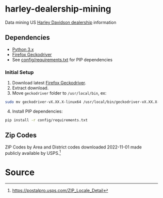 # harley-dealership-mining

Data mining US [Harley Davidson dealership](https://www.harley-davidson.com/us/en/tools/find-a-dealer.html) information

## Dependencies

- [Python 3.x](https://www.python.org/downloads/)
- [Firefox Geckodriver](https://github.com/mozilla/geckodriver/releases)
- See [config/requirements.txt](config/requirements.txt) for PIP dependencies

### Initial Setup

1. Download latest [Firefox Geckodriver](https://github.com/mozilla/geckodriver/releases).
2. Extract download.
3. Move `geckodriver` folder to `/usr/local/bin`, ex:

```sh
sudo mv geckodriver-vX.XX.X-linux64 /usr/local/bin/geckodriver-vX.XX.X-linux64
```

4. Install PIP dependencies:

```sh
pip install -r config/requirements.txt
```

## Zip Codes

ZIP Codes by Area and District codes downloaded 2022-11-01 made publicly available by USPS.[^1]

# Source

[^1]: https://postalpro.usps.com/ZIP_Locale_Detail

